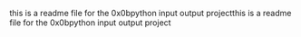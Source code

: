 this is a readme file for the 0x0bpython input output projectthis is a readme file for the 0x0bpython input output project
